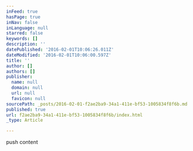 ```yaml
---
inFeed: true
hasPage: true
inNav: false
inLanguage: null
starred: false
keywords: []
description: ''
datePublished: '2016-02-01T10:06:26.011Z'
dateModified: '2016-02-01T10:06:00.597Z'
title: ''
author: []
authors: []
publisher:
  name: null
  domain: null
  url: null
  favicon: null
sourcePath: _posts/2016-02-01-f2ae2ba9-34a1-411e-bf53-1005834f8f6b.md
published: true
url: f2ae2ba9-34a1-411e-bf53-1005834f8f6b/index.html
_type: Article

---
```

push content